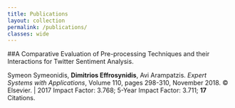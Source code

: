 ```yaml
---
title: Publications
layout: collection
permalink: /publications/
classes: wide
---
```


##A Comparative Evaluation of Pre-processing Techniques and their Interactions for Twitter Sentiment Analysis.

Symeon Symeonidis, <strong>Dimitrios Effrosynidis</strong>, Avi Arampatzis. *Expert Systems with Applications*, Volume 110, pages 298-310, November 2018.
© Elsevier. | 2017 Impact Factor: 3.768; 5-Year Impact Factor: 3.711; **17** Citations.
